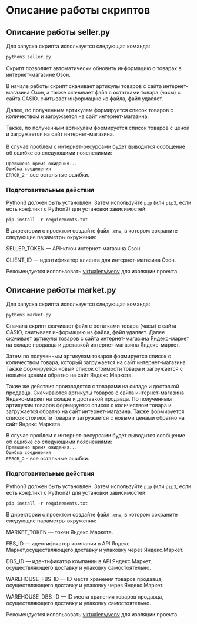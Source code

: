 # Описание работы скриптов


## Описание работы seller.py
Для запуска скрипта используется следующая команда:

```bash
python3 seller.py
```

Скрипт позволяет автоматически обновить информацию о товарах в интернет-магазине Озон.<br>

В начале работы скрипт скачивает артикулы товаров с сайта интернет-магазина Озон, а также скачивает файл с остатками товара (часы) с сайта CASIO, считывает информацию из файла, файл удаляет.<br>

Далее, по полученным артикулам формируется список  товаров  с количеством и загружается на сайт интернет-магазина.<br>
  
Также, по полученным артикулам формируется список  товаров  с ценой и загружается на сайт интернет-магазина.<br>
<br>
В случае проблем с интернет-ресурсами будет выводится сообщение об ошибке со следующими пояснениями:<br>
  
`Превышено время ожидания...`<br>
`Ошибка соединения`<br>
`ERROR_2` - все остальные ошибки.<br>

### Подготовительные действия

Python3 должен быть установлен. Затем используйте `pip` (или `pip3`, если есть конфликт с Python2) для установки зависимостей:
```
pip install -r requirements.txt
```
В директории с проектом создайте файл `.env`, в котором сохраните следующие параметры окружения:

SELLER_TOKEN — API-ключ интернет-магазина Озон.

CLIENT_ID — идентификатор клиента для интернет-магазина Озон.

Рекомендуется использовать [virtualenv/venv](https://virtualenv.pypa.io/en/latest/index.html) для изоляции проекта.

## Описание работы market.py

Для запуска скрипта используется следующая команда:
```
python3 market.py
```

Сначала скрипт скачивает файл с остатками товара (часы) с сайта CASIO, считывает информацию из файла, файл удаляет. Далее скачивает артикулы товаров с сайта интернет-магазина Яндекс-маркет на складе продавца и доставкой интернет-магазина Яндекс-маркет. <br>

Затем по полученным артикулам товаров формируется список с количеством товара, который загружается на сайт интернет-магазина. Также формируется новый список стоимости товара и загружается с новыми ценами обратно на сайт Яндекс Маркета.<br>

Такие же действия производятся с товарами на складе и доставкой продавца. Скачиваются артикулы товаров с сайта интернет-магазина Яндекс-маркет на складе и доставкой продавца. По полученным артикулам товаров формируется список с количеством товара и загружается обратно на сайт интернет-магазина. Также формируется список стоимости товара и загружается с новыми ценами обратно на сайт Яндекс Маркета.<br>

В случае проблем с интернет-ресурсами будет выводится сообщение об ошибке со следующими пояснениями:<br>
`Превышено время ожидания...`<br>
`Ошибка соединения`<br>
`ERROR_2` - все остальные ошибки.<br>

### Подготовительные действия

Python3 должен быть установлен. Затем используйте `pip` (или `pip3`, если есть конфликт с Python2) для установки зависимостей:
```
pip install -r requirements.txt
```
В директории с проектом создайте файл `.env`, в котором сохраните следующие параметры окружения:

MARKET_TOKEN — токен Яндекс Маркета.

FBS_ID — идентификатор компании в API Яндекс Маркет,осуществляющего доставку и упаковку через Яндекс.Маркет.

DBS_ID — идентификатор компании в API Яндекс Маркет, осуществляющего доставку и упаковку самостоятельно.

WAREHOUSE_FBS_ID — ID места хранения товаров продавца, осуществляющего доставку и упаковку через Яндекс.Маркет.

WAREHOUSE_DBS_ID — ID места хранения товаров продавца, осуществляющего доставку и упаковку самостоятельно.

Рекомендуется использовать [virtualenv/venv](https://virtualenv.pypa.io/en/latest/index.html) для изоляции проекта.

